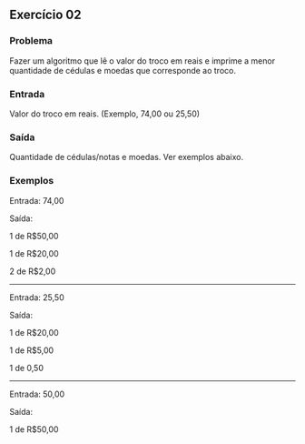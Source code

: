 ## Exercício 02

### Problema

Fazer um algoritmo que lê o valor do troco em reais e imprime a menor quantidade de cédulas e moedas que corresponde ao troco.


### Entrada

Valor do troco em reais. (Exemplo, 74,00 ou 25,50)

### Saída

Quantidade de cédulas/notas e moedas. Ver exemplos abaixo.

### Exemplos

Entrada: 74,00

Saída: 

1 de R$50,00

1 de R$20,00

2 de R$2,00 

---

Entrada: 25,50

Saída:

1 de R$20,00

1 de R$5,00

1 de 0,50

---

Entrada: 50,00        

Saída:        

1 de R$50,00
 
